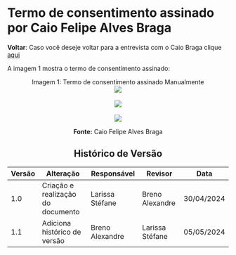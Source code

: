 # Termo de consentimento assinado por Caio Felipe Alves Braga

**Voltar**: Caso você deseje voltar para a entrevista com o Caio Braga clique [aqui](PerfilUsuario/Estudantes/Entrevistas/Gravacao/CaioBraga.md)

A imagem 1 mostra o termo de consentimento assinado:

  <div align="center">
    Imagem 1: Termo de consentimento assinado Manualmente
    <br>
    <img src="https://raw.githubusercontent.com/Interacao-Humano-Computador/2024.1-SIGAA/main/docs/Midia/TermosPNJ/termoCaioAlves.jpg">

 <div align="center">
    <br>
    <img src="https://raw.githubusercontent.com/Interacao-Humano-Computador/2024.1-SIGAA/main/docs/Midia/TermosPNJ/TermoCaioAlves.jpg">

 <div align="center">
    <br>
    <img src="https://raw.githubusercontent.com/Interacao-Humano-Computador/2024.1-SIGAA/main/docs/Midia/TermosPNJ/TermoCaioAlves2.jpg">

**Fonte:** Caio Felipe Alves Braga

## Histórico de Versão

| Versão | Alteração                         | Responsável     | Revisor         | Data       |
| ------ | --------------------------------- | --------------- | --------------- | ---------- |
| 1.0    | Criação e realização do documento | Larissa Stéfane | Breno Alexandre | 30/04/2024 |
| 1.1    | Adiciona histórico de versão      | Breno Alexandre |  Larissa Stéfane | 05/05/2024 |
